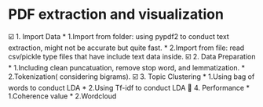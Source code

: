 # PDF extraction and visualization

☑️ 1. Import Data
    * 1.Import from folder: using pypdf2 to conduct text extraction, might not be accurate but quite fast.
    * 2.Import from file: read csv/pickle type files that have include text data inside.
☑️ 2. Data Preparation
    * 1.Including clean puncatuation, remove stop word, and lemmatization.
    * 2.Tokenization( considering bigrams).
☑️ 3. Topic Clustering
    * 1.Using bag of words to conduct LDA
    * 2.Using Tf-idf to conduct LDA
🚧 4. Performance
    * 1.Coherence value
    * 2.Wordcloud

